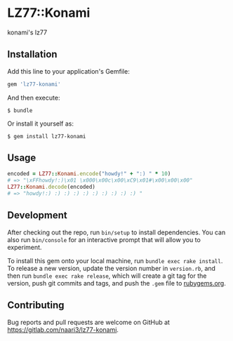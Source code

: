 # LZ77::Konami

konami's lz77

## Installation

Add this line to your application's Gemfile:

```ruby
gem 'lz77-konami'
```

And then execute:

    $ bundle

Or install it yourself as:

    $ gem install lz77-konami

## Usage

```ruby
encoded = LZ77::Konami.encode("howdy!" + ":) " * 10)
# => "\xFFhowdy!:)\x01 \x000\x00c\x00\xC9\x01#\x00\x00\x00"
LZ77::Konami.decode(encoded)
# => "howdy!:) :) :) :) :) :) :) :) :) :) "
```

## Development

After checking out the repo, run `bin/setup` to install dependencies. You can also run `bin/console` for an interactive prompt that will allow you to experiment.

To install this gem onto your local machine, run `bundle exec rake install`. To release a new version, update the version number in `version.rb`, and then run `bundle exec rake release`, which will create a git tag for the version, push git commits and tags, and push the `.gem` file to [rubygems.org](https://rubygems.org).

## Contributing

Bug reports and pull requests are welcome on GitHub at https://gitlab.com/naari3/lz77-konami.
